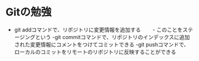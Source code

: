 # Gitの勉強
- git addコマンドで、リポジトリに変更情報を追加する
　　- このことをステージングという
-git commitコマンドで、リポジトリのインデックスに追加された変更情報にコメントをつけてコミットできる
-git pushコマンドで、ローカルのコミットをリモートのリポジトリに反映することができる


